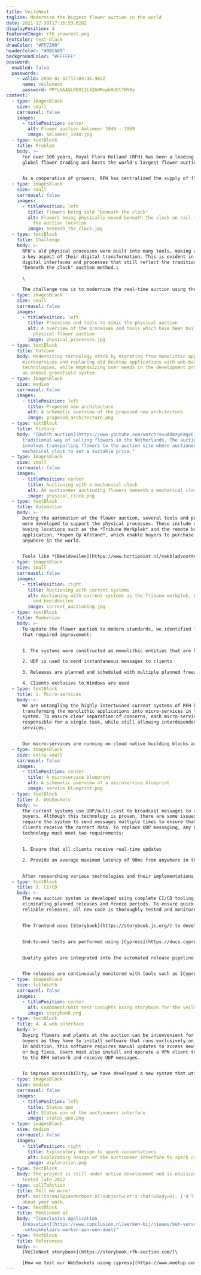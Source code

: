 ```yaml
---
title: VeileNext
tagline: Modernize the biggest flower auction in the world
date: 2021-12-30T17:15:53.628Z
displayPosition: 4
featuredImage: rfh_showreel.png
textColor: text-black
drawColor: "#FF7200"
headerColor: "#0BCA89"
backgroundColor: "#FFFFFF"
password:
  enabled: false
  passwords:
    - valid: 2030-01-01T17:09:36.902Z
      name: veilenext
      password: PM*L&&A&LNEU11L6ZAHMvpb9UOt7WV0y
content:
  - type: imagesBlock
    size: small
    carrousel: false
    images:
      - titlePosition: center
        alt: Flower auction Aalsmeer 1940 - 1969
        image: aalsmeer_1940.jpg
  - type: textBlock
    title: Problem
    body: >-
      For over 100 years, Royal Flora Holland (RFH) has been a leading player in
      global flower trading and hosts the world's largest flower auction.


      As a cooperative of growers, RFH has centralized the supply of flowers and plants by combining multiple auction locations. While RFH has automated many auction processes and [transitioned to the public cloud](https://www.conclusion.nl/application-innovation/cases/de-applicatie-transformatie-naar-de-aws-public-cloud-voor-royal-floraholland/), the underlying .NET Windows-based applications [remain unchanged](https://aws.amazon.com/products/storage/lift-and-shift/).
  - type: imagesBlock
    size: small
    carrousel: false
    images:
      - titlePosition: left
        title: Flowers being sold "beneath the clock"
        alt: Flowers being physically moved beneath the clock on rail tracks build at
          the auction location
        image: beneath_the_clock.jpg
  - type: textBlock
    title: Challenge
    body: >-
      RFH's old physical processes were built into many tools, making automation
      a key aspect of their digital transformation. This is evident in the
      digital interfaces and processes that still reflect the traditional
      "beneath the clock" auction method.\

      \

      The challenge now is to modernize the real-time auction using the public cloud, while navigating a complex environment where [users resist change](https://amstelveenblog.nl/2021/02/20/protest-tegen-bloemenveiling/).
  - type: imagesBlock
    size: small
    carrousel: false
    images:
      - titlePosition: left
        title: Processes and tools to mimic the physical auction
        alt: A overview of the processes and tools which have been build to model the
          physical flower auction
        image: physical_processes.jpg
  - type: textBlock
    title: Outcome
    body: Modernizing technology stack by migrating from monolithic applications to
      microservices and replacing old desktop applications with web-based
      technologies, while emphasizing user needs in the development process of
      an almost greenfield system.
  - type: imagesBlock
    size: medium
    carrousel: false
    images:
      - titlePosition: left
        title: Proposed new architecture
        alt: A schematic overview of the proposed new architecture
        image: proposed_architecture.png
  - type: textBlock
    title: History
    body: "[Dutch auction](https://www.youtube.com/watch?v=uAdmzyKagvE) has been the
      traditional way of selling flowers in the Netherlands. The auction process
      involves transporting flowers to the auction site where auctioneers use a
      mechanical clock to set a suitable price."
  - type: imagesBlock
    size: small
    carrousel: false
    images:
      - titlePosition: center
        title: Auctioning with a mechanical clock
        alt: An auctioneer auctioning flowers beneath a mechanical clock
        image: physical_clock.png
  - type: textBlock
    title: Automation
    body: >-
      During the automation of the flower auction, several tools and processes
      were developed to support the physical processes. These include digital
      buying locations such as the *Tribune Werkplek* and the remote buying
      application, *Kopen Op Afstand*, which enable buyers to purchase from
      anywhere in the world.


      Tools like *[Beeldveilen](https://www.hortipoint.nl/vakbladvoordebloemisterij/floraholland-voert-beeldveilen-in-op-alle-klokken-rijnsburg/)* allow buyers to inspect flowers and plants without being physically present at the auction. While [Floriday](https://www.floriday.io/) has modernized the supply chain of RFH, the real-time auction, where auctioneers sell flowers and plants to buyers worldwide, still relies on outdated systems.
  - type: imagesBlock
    size: small
    carrousel: false
    images:
      - titlePosition: right
        title: Auctioning with current systems
        alt: Auctioning with current systems as the Tribune werkplek, Kopen op afstand
          and beeldveilen
        image: current_auctioning.jpg
  - type: textBlock
    title: Modernize
    body: >-
      To update the flower auction to modern standards, we identified four areas
      that required improvement:


      1. The systems were constructed as monolithic entities that are heavily interconnected

      2. UDP is used to send instantaneous messages to clients

      3. Releases are planned and scheduled with multiple planned freezes

      4. Clients exclusive to Windows are used
  - type: textBlock
    title: 1. Micro-services
    body: >-
      We are untangling the highly intertwined current systems of RFH by
      transforming the monolithic applications into micro-services in the new
      system. To ensure clear separation of concerns, each micro-service is
      responsible for a single task, while still allowing interdependence among
      services.


      Our micro-services are running on cloud native building blocks and utilize standard cloud patterns developed by [Conclusion Application Innovation](https://www.conclusion.nl/application-innovation). This architecture allows each service to be individually scalable based on the required load for any given time of day.
  - type: imagesBlock
    size: extra-small
    carrousel: false
    images:
      - titlePosition: center
        title: A microservice blueprint
        alt: A schematic overview of a microservice blueprint
        image: service_blueprint.png
  - type: textBlock
    title: 2. WebSockets
    body: >-
      The current systems use UDP/multi-cast to broadcast messages to all active
      buyers. Although this technology is proven, there are some issues that
      require the system to send messages multiple times to ensure that all
      clients receive the correct data. To replace UDP messaging, any new
      technology must meet two requirements:


      1. Ensure that all clients receive real-time updates

      2. Provide an average maximum latency of 90ms from anywhere in the world


      After researching various technologies and their implementations, we determined that the .[NET implementation of WebSockets](https://docs.microsoft.com/en-us/aspnet/core/fundamentals/websockets?view=aspnetcore-6.0) was the most appropriate solution for our needs.
  - type: textBlock
    title: 3. CI/CD
    body: >-
      The new auction system is developed using complete CI/CD tooling,
      eliminating planned releases and freeze periods. To ensure quick and
      reliable releases, all new code is thoroughly tested and monitored.


      The frontend uses [Storybook](https://storybook.js.org/) to develop and test components in isolation, while also bringing business requirements, development, and design together.


      End-to-end tests are performed using [Cypress](https://docs.cypress.io/guides/overview/why-cypress) to ensure seamless integration of components and expected behavior of the application in real-world scenarios.


      Quality gates are integrated into the automated release pipeline to prevent untested code from reaching production.


      The releases are continuously monitored with tools such as [Cypress Dashboard](https://www.cypress.io/dashboard/) and [SonarCube](https://www.sonarqube.org/).
  - type: imagesBlock
    size: fullWidth
    carrousel: false
    images:
      - titlePosition: center
        alt: Component/unit test insights using storybook for the veileNext application
        image: storybook.png
  - type: textBlock
    title: 4. A web interface
    body: >-
      Buying flowers and plants at the auction can be inconvenient for new
      buyers as they have to install software that runs exclusively on Windows.
      In addition, this software requires manual updates to access new features
      or bug fixes. Users must also install and operate a VPN client to connect
      to the RFH network and receive UDP messages.


      To improve accessibility, we have developed a new system that utilizes a browser-based React application. This application can be accessed through any device with an internet connection, including desktops, tablets, and even phones.
  - type: imagesBlock
    size: medium
    carrousel: false
    images:
      - titlePosition: left
        title: Status quo
        alt: Status quo of the auctioneers interface
        image: status_quo.png
  - type: imagesBlock
    size: medium
    carrousel: false
    images:
      - titlePosition: right
        title: Exploratory design to spark conversations
        alt: Exploratory design of the auctioneer interface to spark conversations
        image: exploration.png
  - type: textBlock
    body: The project is still under active development and is envisioned to be
      tested late 2022
  - type: callToAction
    title: Tell me more!
    href: mailto:mail@sanderboer.nl?subject=Let's chat!&body=Hi, I'd like to talk
      about your work,
  - type: textBlock
    title: Mentioned at
    body: "[Conclusion Application
      Innovation](https://www.conclusion.nl/werken-bij/nieuws/met-verschillende\
      -ontwikkelaars-werken-aan-een-doel)"
  - type: textBlock
    title: References
    body: >-
      [VeileNext storybook](https://storybook.rfh-auction.com/)\

      [How we test our WebSockets using cypress](https://www.meetup.com/nl-NL/cypress-meetup-group-netherlands/events/277899235/)
---
```

